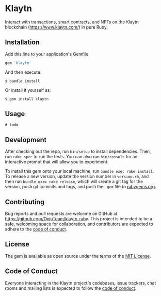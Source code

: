 # Klaytn

Interact with transactions, smart contracts, and NFTs on the Klaytn blockchain (https://www.klaytn.com/) in pure Ruby.

## Installation

Add this line to your application's Gemfile:

```ruby
gem 'klaytn'
```

And then execute:

    $ bundle install

Or install it yourself as:

    $ gem install klaytn

## Usage

```
# todo
```

## Development

After checking out the repo, run `bin/setup` to install dependencies. Then, run `rake spec` to run the tests. You can also run `bin/console` for an interactive prompt that will allow you to experiment.

To install this gem onto your local machine, run `bundle exec rake install`. To release a new version, update the version number in `version.rb`, and then run `bundle exec rake release`, which will create a git tag for the version, push git commits and tags, and push the `.gem` file to [rubygems.org](https://rubygems.org).

## Contributing

Bug reports and pull requests are welcome on GitHub at https://github.com/OojuTeam/klaytn-ruby. This project is intended to be a safe, welcoming space for collaboration, and contributors are expected to adhere to the [code of conduct](https://github.com/OojuTeam/klaytn-ruby/blob/master/CODE_OF_CONDUCT.md).


## License

The gem is available as open source under the terms of the [MIT License](https://opensource.org/licenses/MIT).

## Code of Conduct

Everyone interacting in the Klaytn project's codebases, issue trackers, chat rooms and mailing lists is expected to follow the [code of conduct](https://github.com/OojuTeam/klaytn-ruby/blob/master/CODE_OF_CONDUCT.md).
